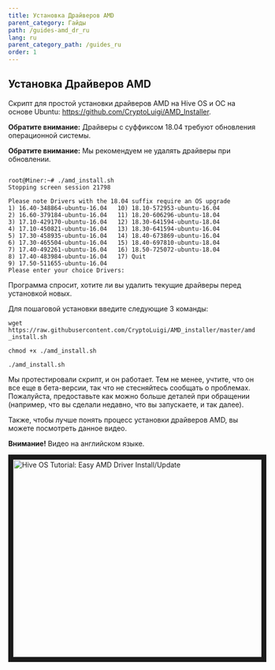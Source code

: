 ```yaml
---
title: Установка Драйверов AMD
parent_category: Гайды
path: /guides-amd_dr_ru
lang: ru
parent_category_path: /guides_ru
order: 1
---
```


## Установка Драйверов AMD
Скрипт для простой установки драйверов AMD на Hive OS и ОС на основе Ubuntu: https://github.com/CryptoLuigi/AMD_Installer.

**Обратите внимание:** Драйверы с суффиксом 18.04 требуют обновления операционной системы.

**Обратите внимание:** Мы рекомендуем не удалять драйверы при обновлении.

<pre><code>
root@Miner:~# ./amd_install.sh
Stopping screen session 21798

Please note Drivers with the 18.04 suffix require an OS upgrade
1) 16.40-348864-ubuntu-16.04   10) 18.10-572953-ubuntu-16.04
2) 16.60-379184-ubuntu-16.04   11) 18.20-606296-ubuntu-18.04
3) 17.10-429170-ubuntu-16.04   12) 18.30-641594-ubuntu-18.04
4) 17.10-450821-ubuntu-16.04   13) 18.30-641594-ubuntu-16.04
5) 17.30-458935-ubuntu-16.04   14) 18.40-673869-ubuntu-16.04
6) 17.30-465504-ubuntu-16.04   15) 18.40-697810-ubuntu-18.04
7) 17.40-492261-ubuntu-16.04   16) 18.50-725072-ubuntu-18.04
8) 17.40-483984-ubuntu-16.04   17) Quit
9) 17.50-511655-ubuntu-16.04
Please enter your choice Drivers:
</code></pre>

Программа спросит, хотите ли вы удалить текущие драйверы перед установкой новых.

Для пошаговой установки введите следующие 3 команды:

`wget https://raw.githubusercontent.com/CryptoLuigi/AMD_installer/master/amd_install.sh`

`chmod +x ./amd_install.sh`

`./amd_install.sh`

Мы протестировали скрипт, и он работает. Тем не менее, учтите, что он все еще в бета-версии, так что не стесняйтесь сообщать о проблемах. Пожалуйста, предоставьте как можно больше деталей при обращении (например, что вы сделали недавно, что вы запускаете, и так далее).

Также, чтобы лучше понять процесс установки драйверов AMD, вы можете посмотреть данное видео.

**Внимание!** Видео на английском языке.

<a href="https://youtu.be/58pia_gBZ4s
" target="_blank"><img src="http://img.youtube.com/vi/58pia_gBZ4s/0.jpg"
alt="Hive OS Tutorial: Easy AMD Driver Install/Update" width="630" height="400" border="10" /></a>
